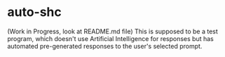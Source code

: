 # auto-shc
(Work in Progress, look at README.md file) This is supposed to be a test program, which doesn't use Artificial Intelligence for responses but has automated pre-generated responses to the user's selected prompt.
